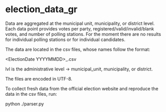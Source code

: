 # election_data_gr

Data are aggregated at the municipal unit, municipality, or district level.
Each data point provides votes per party, registered/valid/invalid/blank votes, and number of polling stations.
For the moment there are no results for individual polling stations or for individual candidates.

The data are located in the csv files, whose names follow the format:

\<ElectionDate YYYYMMDD\>\_<lvl>.csv

lvl is the administrative level -> municipal\_unit, municipality, or district.

The files are encoded in UTF-8.

To collect fresh data from the official election website and reproduce the data in the csv files, run:

python ./parser.py


